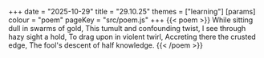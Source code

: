 +++
date = "2025-10-29"
title = "29.10.25"
themes = ["learning"]
[params]
  colour = "poem"
  pageKey = "src/poem.js"
+++
{{< poem >}}
While sitting dull in swarms of gold,
This tumult and confounding twist,
I see through hazy sight a hold,
To drag upon in violent twirl,
Accreting there the crusted edge,
The fool's descent of half knowledge.
{{< /poem >}}
